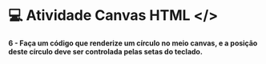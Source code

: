 # 💻 Atividade Canvas HTML </>

<strong>6 - Faça um código que renderize um círculo no meio canvas, e a posição deste círculo deve ser controlada pelas setas do teclado.</strong>
